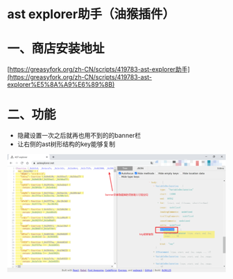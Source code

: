 # ast explorer助手（油猴插件）

# 一、商店安装地址

[https://greasyfork.org/zh-CN/scripts/419783-ast-explorer助手](https://greasyfork.org/zh-CN/scripts/419783-ast-explorer%E5%8A%A9%E6%89%8B)

# 二、功能

- 隐藏设置一次之后就再也用不到的的banner栏
- 让右侧的ast树形结构的key能够复制

![](.README_images/85958755.png)


